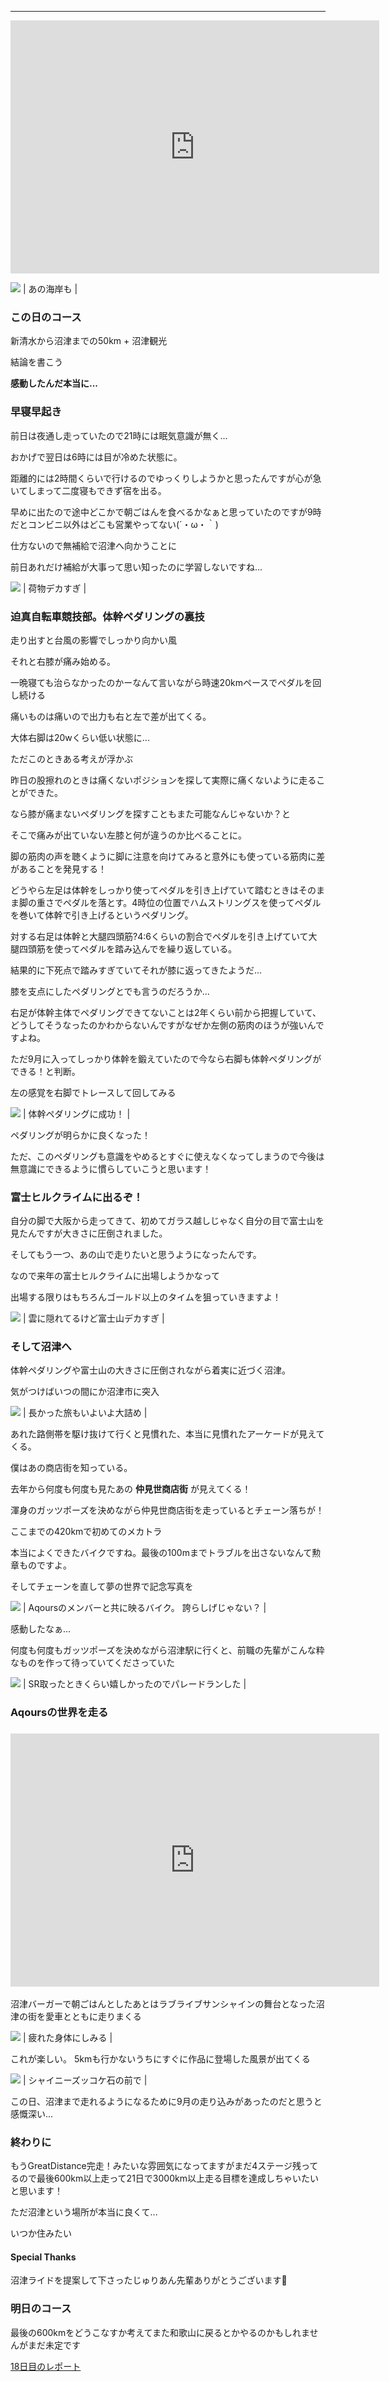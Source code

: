 ---
<iframe allowtransparency="true" frameborder="0" height="405" scrolling="no" src="https://www.strava.com/activities/2726362750/embed/38a3a0bc8193b5d1b0879540b35040ba29f82ba3" width="590"></iframe>


[![](/images/MVIMG_20190921_125351.jpg)](/images/MVIMG_20190921_125351.jpg)
| あの海岸も |

###

### この日のコース

新清水から沼津までの50km + 沼津観光

結論を書こう

**感動したんだ本当に...**





### 早寝早起き

前日は夜通し走っていたので21時には眠気意識が無く...

おかげで翌日は6時には目が冷めた状態に。



距離的には2時間くらいで行けるのでゆっくりしようかと思ったんですが心が急いてしまって二度寝もできず宿を出る。



早めに出たので途中どこかで朝ごはんを食べるかなぁと思っていたのですが9時だとコンビニ以外はどこも営業やってない(´・ω・｀)



仕方ないので無補給で沼津へ向かうことに

前日あれだけ補給が大事って思い知ったのに学習しないですね...



[![](/images/IMG_20190921_083035.jpg)](/images/IMG_20190921_083035.jpg)
| 荷物デカすぎ |

### 迫真自転車競技部。体幹ペダリングの裏技

走り出すと台風の影響でしっかり向かい風

それと右膝が痛み始める。

一晩寝ても治らなかったのかーなんて言いながら時速20kmペースでペダルを回し続ける



痛いものは痛いので出力も右と左で差が出てくる。

大体右脚は20wくらい低い状態に...



ただこのときある考えが浮かぶ

昨日の股擦れのときは痛くないポジションを探して実際に痛くないように走ることができた。

なら膝が痛まないペダリングを探すこともまた可能なんじゃないか？と



そこで痛みが出ていない左膝と何が違うのか比べることに。

脚の筋肉の声を聴くように脚に注意を向けてみると意外にも使っている筋肉に差があることを発見する！



どうやら左足は体幹をしっかり使ってペダルを引き上げていて踏むときはそのまま脚の重さでペダルを落とす。4時位の位置でハムストリングスを使ってペダルを巻いて体幹で引き上げるというペダリング。



対する右足は体幹と大腿四頭筋?4:6くらいの割合でペダルを引き上げていて大腿四頭筋を使ってペダルを踏み込んでを繰り返している。

結果的に下死点で踏みすぎていてそれが膝に返ってきたようだ...

膝を支点にしたペダリングとでも言うのだろうか...



右足が体幹主体でペダリングできてないことは2年くらい前から把握していて、どうしてそうなったのかわからないんですがなぜか左側の筋肉のほうが強いんですよね。



ただ9月に入ってしっかり体幹を鍛えていたので今なら右脚も体幹ペダリングができる！と判断。

左の感覚を右脚でトレースして回してみる

[![](https://3.bp.blogspot.com/-2vZqESHaeUk/XYi23pqidwI/AAAAAAAAB40/3zagSzNmEQkpZ6zPF0IUamA5g01ZgHIJQCK4BGAYYCw/s320/%25E3%2582%25B9%25E3%2582%25AF%25E3%2583%25AA%25E3%2583%25BC%25E3%2583%25B3%25E3%2582%25B7%25E3%2583%25A7%25E3%2583%2583%25E3%2583%2588%2B2019-09-23%2B21.13.09.png)](http://3.bp.blogspot.com/-2vZqESHaeUk/XYi23pqidwI/AAAAAAAAB40/3zagSzNmEQkpZ6zPF0IUamA5g01ZgHIJQCK4BGAYYCw/s1600/%25E3%2582%25B9%25E3%2582%25AF%25E3%2583%25AA%25E3%2583%25BC%25E3%2583%25B3%25E3%2582%25B7%25E3%2583%25A7%25E3%2583%2583%25E3%2583%2588%2B2019-09-23%2B21.13.09.png)
| 体幹ペダリングに成功！ |

ペダリングが明らかに良くなった！

ただ、このペダリングも意識をやめるとすぐに使えなくなってしまうので今後は無意識にできるように慣らしていこうと思います！



### 富士ヒルクライムに出るぞ！

自分の脚で大阪から走ってきて、初めてガラス越しじゃなく自分の目で富士山を見たんですが大きさに圧倒されました。



そしてもう一つ、あの山で走りたいと思うようになったんです。



なので来年の富士ヒルクライムに出場しようかなって

出場する限りはもちろんゴールド以上のタイムを狙っていきますよ！



[![](/images/IMG_20190921_094618.jpg)](/images/IMG_20190921_094618.jpg)
| 雲に隠れてるけど富士山デカすぎ |



### そして沼津へ

体幹ペダリングや富士山の大きさに圧倒されながら着実に近づく沼津。

気がつけばいつの間にか沼津市に突入

[![](/images/IMG_20190921_102708.jpg)](/images/IMG_20190921_102708.jpg)
| 長かった旅もいよいよ大詰め |

あれた路側帯を駆け抜けて行くと見慣れた、本当に見慣れたアーケードが見えてくる。

僕はあの商店街を知っている。



去年から何度も何度も見たあの **仲見世商店街** が見えてくる！



渾身のガッツポーズを決めながら仲見世商店街を走っているとチェーン落ちが！

ここまでの420kmで初めてのメカトラ

本当によくできたバイクですね。最後の100mまでトラブルを出さないなんて勲章ものですよ。



そしてチェーンを直して夢の世界で記念写真を

[![](/images/IMG_20190921_105817.jpg)](/images/IMG_20190921_105817.jpg)
| Aqoursのメンバーと共に映るバイク。
誇らしげじゃない？ |

感動したなぁ...



何度も何度もガッツポーズを決めながら沼津駅に行くと、前職の先輩がこんな粋なものを作って待っていてくださっていた

[![](/images/IMG_20190923_184514.jpg)](/images/IMG_20190923_184514.jpg)
| SR取ったときくらい嬉しかったのでパレードランした |



### Aqoursの世界を走る

### <iframe allowtransparency="true" frameborder="0" height="405" scrolling="no" src="https://www.strava.com/activities/2726627029/embed/1d3aecd1907fce53e85f2d390c33a7ca155ad6f7" width="590"></iframe>

沼津バーガーで朝ごはんとしたあとはラブライブサンシャインの舞台となった沼津の街を愛車とともに走りまくる

[![](/images/MVIMG_20190921_113214.jpg)](/images/MVIMG_20190921_113214.jpg)
| 疲れた身体にしみる |


これが楽しい。
5kmも行かないうちにすぐに作品に登場した風景が出てくる

[![](/images/MVIMG_20190921_131441.jpg)](/images/MVIMG_20190921_131441.jpg)
| シャイニーズッコケ石の前で |

この日、沼津まで走れるようになるために9月の走り込みがあったのだと思うと感慨深い...


### 終わりに

もうGreatDistance完走！みたいな雰囲気になってますがまだ4ステージ残ってるので最後600km以上走って21日で3000km以上走る目標を達成しちゃいたいと思います！



ただ沼津という場所が本当に良くて...

いつか住みたい



#### Special Thanks

沼津ライドを提案して下さったじゅりあん先輩ありがとうございます🙏





### 明日のコース

最後の600kmをどうこなすか考えてまた和歌山に戻るとかやるのかもしれませんがまだ未定です



[18日目のレポート](https://blog.great-distance.com/2019/09/greatdistance-stage18.html)
